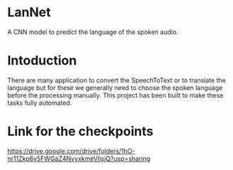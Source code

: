# LanNet
A CNN model to predict the language of the spoken audio. 

# Intoduction
There are many application to convert the SpeechToText or to translate the language but for these we generally need to choose the spoken language before the processing manually. This project has been built to make these tasks fully automated.

# Link for the checkpoints
https://drive.google.com/drive/folders/1hO-nr11Zkp6y5FWGaZ4NvyxkmeVIisjQ?usp=sharing
